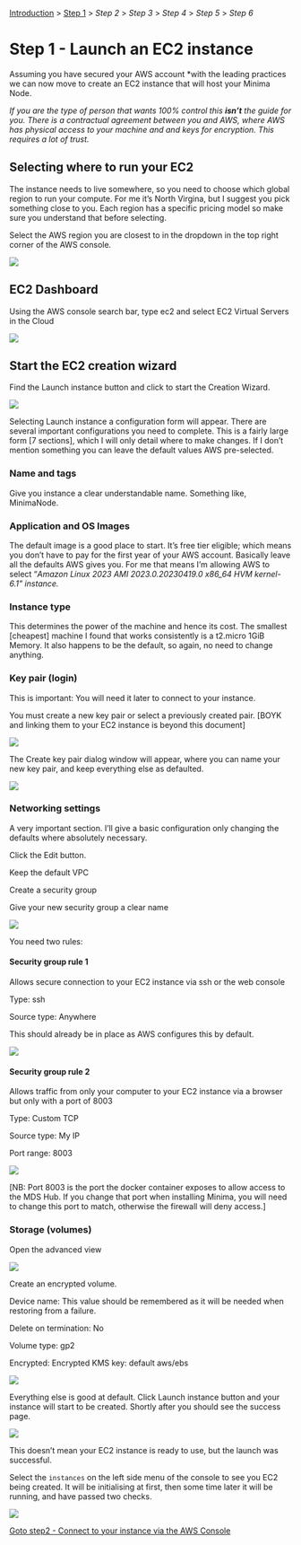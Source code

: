 [Introduction](../index.md) > <u>Step 1</u> > *Step 2* > *Step 3* > *Step 4* > *Step 5* > *Step 6*

# Step 1 - Launch an EC2 instance

Assuming you have secured your AWS account *with the leading practices we can now move to create an EC2 instance that will host your Minima Node.  

*If you are the type of person that wants 100% control this **isn’t** the guide for you. There is a contractual agreement between you and AWS, where AWS has physical access to your machine and and keys for encryption. This requires a lot of trust.* 

## Selecting where to run your EC2

The instance needs to live somewhere, so you need to choose which global region to run your compute. For me it’s North Virgina, but I suggest you pick something close to you. Each region has a specific pricing model so make sure you understand that before selecting. 

Select the AWS region you are closest to in the dropdown in the top right corner of the AWS console. 

![](selectRegion.png)

## EC2 Dashboard

Using the AWS console search bar, type ec2 and select EC2 Virtual Servers in the Cloud

![](ec2Dashboard.png)

## Start the EC2 creation wizard

Find the Launch instance button and click to start the Creation Wizard.


![](launchEC2Wizard.png)

Selecting Launch instance a configuration form will appear. There are several important configurations you need to complete. This is a fairly large form [7 sections], which I will only detail where to make changes. If I don’t mention something you can leave the default values AWS pre-selected. 

### Name and tags

Give you instance a clear understandable name. Something like, MinimaNode.

### Application and OS Images

The default image is a good place to start. It’s free tier eligible; which means you don’t have to pay for the first year of your AWS account.  Basically leave all the defaults AWS gives you. For me that means I’m allowing AWS to select “*Amazon Linux 2023 AMI 2023.0.20230419.0 x86\_64 HVM kernel-6.1” instance.* 

### Instance type

This determines the power of the machine and hence its cost. The smallest [cheapest] machine I found that works consistently is a t2.micro 1GiB Memory. It also happens to be the default, so again, no need to change anything. 

### Key pair (login)

This is important: You will need it later to connect to your instance.

You must create a new key pair or select a previously created pair. [BOYK and linking them to your EC2 instance is beyond this document] 

![](keypairCreation.png)

The Create key pair dialog window will appear, where you can name your new key pair, and keep everything else as defaulted. 

![](createKeyPairWizard.png)

### Networking settings

A very important section. I’ll give a basic configuration only changing the defaults where absolutely necessary.

Click the Edit button.

Keep the default VPC

Create a security group

Give your new security group a clear name

![](securityGroupName.png)


You need two rules:

#### Security group rule 1

Allows secure connection to your EC2 instance via ssh or the web console

Type: ssh

Source type: Anywhere

This should already be in place as AWS configures this by default. 

![](securityRule1.png)

#### Security group rule 2

Allows traffic from only your computer to your EC2 instance via a browser but only with a port of 8003

Type: Custom TCP

Source type: My IP

Port range: 8003

![](securityRule2.png)

[NB: Port 8003 is the port the docker container exposes to allow access to the MDS Hub. If you change that port when installing Minima, you will need to change this port to match, otherwise the firewall will deny access.]

### Storage (volumes)

Open the advanced view 

![](storageAdvancedSettings.png)

Create an encrypted volume. 

Device name: This value should be remembered as it will be needed when restoring from a failure. 

Delete on termination: No

Volume type: gp2

Encrypted: Encrypted KMS key: default aws/ebs

![](defaultKMS.png)

Everything else is good at default. Click Launch instance button and your instance will start to be created. Shortly after you should see the success page. 

![](successNotice.png)

This doesn’t mean your EC2 instance is ready to use, but the launch was successful. 

Select the `instances` on the left side menu of the console to see you EC2 being created. It will be initialising at first, then some time later it will be running, and have passed two checks. 

![](ec2InstanceList.png)

[Goto step2 - Connect to your instance via the AWS Console](../step2/index.md)
